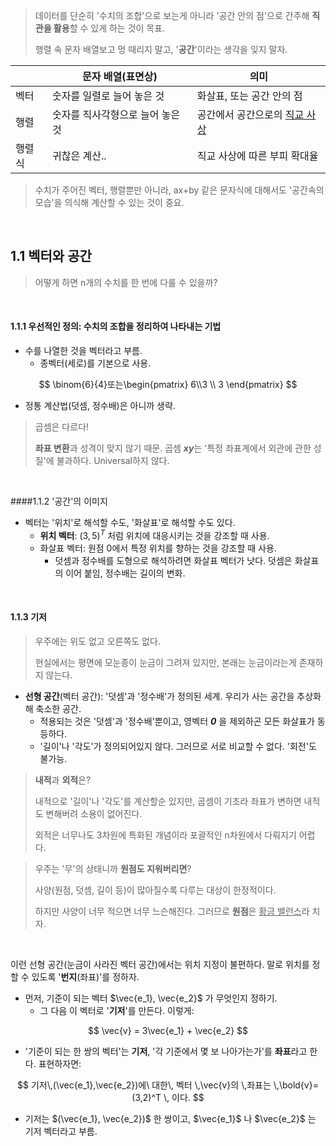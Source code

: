 

> 데이터를 단순히 '수치의 조합'으로 보는게 아니라 '공간 안의 점'으로 간주해 **직관을 활용**할 수 있게 하는 것이 목표.
>
> 행렬 속 문자 배열보고 멍 때리지 말고, '**공간**'이라는 생각을 잊지 말자.

|        | 문자 배열(표면상)                | 의미                                 |
| :----- | -------------------------------- | ------------------------------------ |
| 벡터   | 숫자를 일렬로 늘어 놓은 것       | 화살표, 또는 공간 안의 점            |
| 행렬   | 숫자를 직사각형으로 늘어 놓은 것 | 공간에서 공간으로의 <u>직교 사상</u> |
| 행렬식 | 귀찮은 계산..                    | 직교 사상에 따른 부피 확대율         |

> 수치가 주어진 벡터, 행렬뿐만 아니라, ax+by 같은 문자식에 대해서도 '공간속의 모습'을 의식해 계산할 수 있는 것이 중요.

<br>

## 1.1 벡터와 공간

>어떻게 하면 n개의 수치를 한 번에 다룰 수 있을까?

<br>

####  1.1.1 우선적인 정의: 수치의 조합을 정리하여 나타내는 기법

- 수를 나열한 것을 벡터라고 부름.
  - 종벡터(세로)를 기본으로 사용.

$$
\binom{6}{4}또는\begin{pmatrix}
6\\3 
\\ 
3
\end{pmatrix}
$$

- 정통 계산법(덧셈, 정수배)은 아니까 생략.

>곱셈은 다르다!
>
>**좌표 변환**과 성격이 맞지 않기 때문. 곱셈 ***xy***는 '특정 좌표계에서 외관에 관한 성질'에 불과하다. Universal하지 않다.

<br>

####1.1.2 '공간'의 이미지

- 벡터는 '위치'로 해석할 수도, '화살표'로 해석할 수도 있다.
  - **위치 벡터**: $(3, 5)^T$ 처럼 위치에 대응시키는 것을 강조할 때 사용.
  - 화살표 벡터: 원점 0에서 특정 위치를 향하는 것을 강조할 때 사용.
    - 덧셈과 정수배를 도형으로 해석하려면 화살표 벡터가 낫다. 덧셈은 화살표의 이어 붙임, 정수배는 길이의 변화.

<br>

#### 1.1.3 기저

>우주에는 위도 없고 오른쪽도 없다.
>
>현실에서는 평면에 모눈종이 눈금이 그려져 있지만, 본래는 눈금이라는게 존재하지 않는다.

- **선형 공간**(벡터 공간): '덧셈'과 '정수배'가 정의된 세계. 우리가 사는 공간을 추상화해 축소한 공간.
  - 적용되는 것은 '덧셈'과 '정수배'뿐이고, 영벡터 ***0*** 을 제외하곤 모든 화살표가 동등하다.
  - '길이'나 '각도'가 정의되어있지 않다. 그러므로 서로 비교할 수 없다. '회전'도 불가능.

> **내적**과 **외적**은?
>
> 내적으로 '길이'나 '각도'를 계산할순 있지만, 곱셈이 기초라 좌표가 변하면 내적도 변해버려 소용이 없어진다.
>
> 외적은 너무나도 3차원에 특화된 개념이라 포괄적인 n차원에서 다뤄지기 어렵다.

>우주는 '무'의 상태니까 **원점도 지워버리면**?
>
>사양(원점, 덧셈, 길이 등)이 많아질수록 다루는 대상이 한정적이다.
>
>하지만 사양이 너무 적으면 너무 느슨해진다. 그러므로 **원점**은 <u>황금 밸런스</u>라 치자.

<br>

이런 선형 공간(눈금이 사라진 벡터 공간)에서는 위치 지정이 불편하다. 말로 위치를 정할 수 있도록 '**번지**(좌표)'를 정하자.

- 먼저, 기준이 되는 벡터  $\vec{e_1}, \vec{e_2}$ 가 무엇인지 정하기.
  - 그 다음 이 벡터로 '**기저**'를 만든다. 이렇게:

$$
\vec{v} = 3\vec{e_1} + \vec{e_2}
$$

- '기준이 되는 한 쌍의 벡터'는 **기저**, '각 기준에서 몇 보 나아가는가'를 **좌표**라고 한다. 표현하자면:

$$
기저\,(\vec{e_1},\vec{e_2})에\ 대한\,  벡터 \,\vec{v}의 \,좌표는 \,\bold{v}=(3,2)^T \, 이다.
$$

- 기저는  $(\vec{e_1}, \vec{e_2})$  한 쌍이고, $\vec{e_1}$ 나 $\vec{e_2}$ 는 기저 벡터라고 부름.